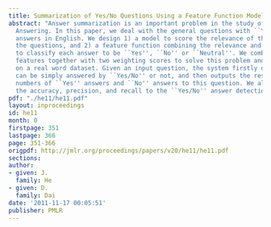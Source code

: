 ```yaml
---
title: Summarization of Yes/No Questions Using a Feature Function Model
abstract: "Answer summarization is an important problem in the study of Question and
  Answering. In this paper, we deal with the general questions with ``Yesâ\x88\x95No''
  answers in English. We design 1) a model to score the relevance of the answers and
  the questions, and 2) a feature function combining the relevance and opinion scores
  to classify each answer to be ``Yes'', ``No'' or ``Neutral''. We combine the opinion
  features together with two weighting scores to solve this problem and conduct experiments
  on a real word dataset. Given an input question, the system firstly detects if it
  can be simply answered by ``Yes/No'' or not, and then outputs the resulting voting
  numbers of ``Yes'' answers and ``No'' answers to this question. We also first proposed
  the accuracy, precision, and recall to the ``Yes/No'' answer detection."
pdf: "./he11/he11.pdf"
layout: inproceedings
id: he11
month: 0
firstpage: 351
lastpage: 366
page: 351-366
origpdf: http://jmlr.org/proceedings/papers/v20/he11/he11.pdf
sections: 
author:
- given: J.
  family: He
- given: D.
  family: Dai
date: '2011-11-17 00:05:51'
publisher: PMLR
---
```

